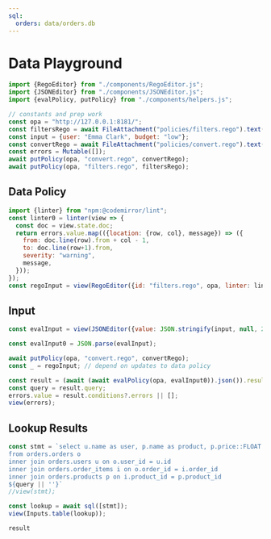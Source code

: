 ```yaml
---
sql:
  orders: data/orders.db
---
```

# Data Playground

```js
import {RegoEditor} from "./components/RegoEditor.js";
import {JSONEditor} from "./components/JSONEditor.js";
import {evalPolicy, putPolicy} from "./components/helpers.js";

// constants and prep work
const opa = "http://127.0.0.1:8181/";
const filtersRego = await FileAttachment("policies/filters.rego").text();
const input = {user: "Emma Clark", budget: "low"};
const convertRego = await FileAttachment("policies/convert.rego").text();
const errors = Mutable([]);
await putPolicy(opa, "convert.rego", convertRego);
await putPolicy(opa, "filters.rego", filtersRego);
```


<div class="grid grid-cols-3">
<div class="card grid-colspan-2">
<h2>Data Policy</h2>

```js
import {linter} from "npm:@codemirror/lint";
const linter0 = linter(view => {
  const doc = view.state.doc;
  return errors.value.map(({location: {row, col}, message}) => ({
    from: doc.line(row).from + col - 1,
    to: doc.line(row+1).from,
    severity: "warning",
    message,
  }));
});
const regoInput = view(RegoEditor({id: "filters.rego", opa, linter: linter0, value: filtersRego}));
```
</div>
<div class="card">
<h2>Input</h2>

```js
const evalInput = view(JSONEditor({value: JSON.stringify(input, null, 2)}));
```

```js
const evalInput0 = JSON.parse(evalInput);
```
</div>
</div>

```js
await putPolicy(opa, "convert.rego", convertRego);
const _ = regoInput; // depend on updates to data policy

const result = (await (await evalPolicy(opa, evalInput0)).json()).result;
const query = result.query;
errors.value = result.conditions?.errors || [];
view(errors);
```

<div class="grid grid-cols-3">
<div class="card grid-colspan-2">
<h2>Lookup Results</h2>

```js
const stmt = `select u.name as user, p.name as product, p.price::FLOAT as price
from orders.orders o
inner join orders.users u on o.user_id = u.id
inner join orders.order_items i on o.order_id = i.order_id
inner join orders.products p on i.product_id = p.product_id
${query || ''}`
//view(stmt);
```
<!-- TODO(sr): give some feedback when there is no query produced -->

```js
const lookup = await sql([stmt]);
view(Inputs.table(lookup));
```
</div>
<div class="card">

```js
result
```
</div>
</div>
